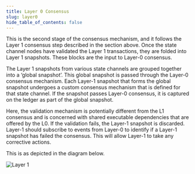 ```yaml
---
title: Layer 0 Consensus
slug: layer0
hide_table_of_contents: false
---
```


This is the second stage of the consensus mechanism, and it follows the Layer 1 consensus step described in the section above. Once the state channel nodes have validated the Layer 1 transactions, they are folded into Layer 1 snapshots. These blocks are the input to Layer-0 consensus.

The Layer 1 snapshots from various state channels are grouped together into a ‘global snapshot’. This global snapshot is passed through the Layer-0 consensus mechanism. Each Layer-1 snapshot that forms the global snapshot undergoes a custom consensus mechanism that is defined for that state channel. If the snapshot passes Layer-0 consensus, it is captured on the ledger as part of the global snapshot. 

Here, the validation mechanism is potentially different from the L1 consensus and is concerned with shared executable dependencies that are offered by the L0. If the validation fails, the Layer-1 snapshot is discarded. Layer-1 should subscribe to events from Layer-0 to identify if a Layer-1 snapshot has failed the consensus. This will allow Layer-1 to take any corrective actions.

This is as depicted in the diagram below.

![Layer 1](/img/statechannels/consensus_layer0.png)